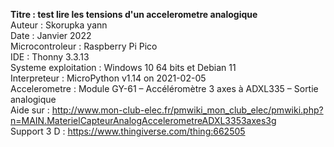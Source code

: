 <b>Titre : test lire les tensions d'un accelerometre analogique </b> <br>
 Auteur : Skorupka yann <br> 
 Date : Janvier 2022<br> 
 Microcontroleur : Raspberry Pi Pico<br>
 IDE : Thonny 3.3.13<br>
 Systeme exploitation : Windows 10 64 bits et Debian 11 <br>
 Interpreteur : MicroPython v1.14 on 2021-02-05<br>
 Accelerometre : Module GY-61 – Accéléromètre 3 axes à ADXL335 – Sortie analogique<br>
 Aide sur : http://www.mon-club-elec.fr/pmwiki_mon_club_elec/pmwiki.php?n=MAIN.MaterielCapteurAnalogAccelerometreADXL3353axes3g<br>
 Support 3 D : https://www.thingiverse.com/thing:662505<br>
